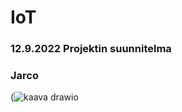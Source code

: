 # IoT
### 12.9.2022 Projektin suunnitelma
### Jarco
(![kaava drawio](https://user-images.githubusercontent.com/113332610/189615513-e08b5469-86d4-45cd-aecb-be395c0a7cd5.png)

